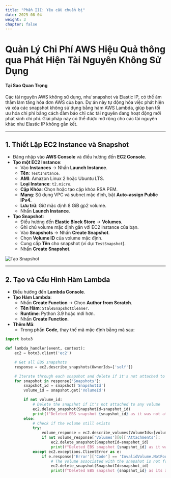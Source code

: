```yaml
---
title: "Phần III: Yêu cầu chuẩn bị"
date: 2025-08-04
weight: 3
chapter: false
---
```


# Quản Lý Chi Phí AWS Hiệu Quả thông qua Phát Hiện Tài Nguyên Không Sử Dụng

#### Tại Sao Quan Trọng

Các tài nguyên AWS không sử dụng, như snapshot và Elastic IP, có thể âm thầm làm tăng hóa đơn AWS của bạn. Dự án này tự động hóa việc phát hiện và xóa các snapshot không sử dụng bằng hàm AWS Lambda, giúp bạn tối ưu hóa chi phí bằng cách đảm bảo chỉ các tài nguyên đang hoạt động mới phát sinh chi phí. Giải pháp này có thể được mở rộng cho các tài nguyên khác như Elastic IP không gắn kết.

---

## 1. Thiết Lập EC2 Instance và Snapshot

* Đăng nhập vào **AWS Console** và điều hướng đến **EC2 Console**.
* **Tạo một EC2 Instance**:
  * Vào **Instances** → Nhấn **Launch Instance**.
  * **Tên**: `TestInstance`.
  * **AMI**: Amazon Linux 2 hoặc Ubuntu LTS.
  * **Loại Instance**: `t2.micro`.
  * **Cặp Khóa**: Chọn hoặc tạo cặp khóa RSA PEM.
  * **Mạng**: Sử dụng VPC và subnet mặc định, bật **Auto-assign Public IPv4**.
  * **Lưu trữ**: Giữ mặc định 8 GiB gp2 volume.
  * Nhấn **Launch Instance**.
* **Tạo Snapshot**:
  * Điều hướng đến **Elastic Block Store** → **Volumes**.
  * Ghi chú volume mặc định gắn với EC2 instance của bạn.
  * Vào **Snapshots** → Nhấn **Create Snapshot**.
  * Chọn **Volume ID** của volume mặc định.
  * Cung cấp **Tên** cho snapshot (ví dụ: `TestSnapshot`).
  * Nhấn **Create Snapshot**.

![Tạo Snapshot](../images/snapshot_creation.png?featherlight=false&width=90pc)

---

## 2. Tạo và Cấu Hình Hàm Lambda

* Điều hướng đến **Lambda Console**.
* **Tạo Hàm Lambda**:
  * Nhấn **Create Function** → Chọn **Author from Scratch**.
  * **Tên Hàm**: `StaleSnapshotCleaner`.
  * **Runtime**: Python 3.9 hoặc mới hơn.
  * Nhấn **Create Function**.
* **Thêm Mã**:
  * Trong phần **Code**, thay thế mã mặc định bằng mã sau:

```python
import boto3

def lambda_handler(event, context):
    ec2 = boto3.client('ec2')

    # Get all EBS snapshots
    response = ec2.describe_snapshots(OwnerIds=['self'])

    # Iterate through each snapshot and delete if it's not attached to any volume or the volume is not attached to a running instance
    for snapshot in response['Snapshots']:
        snapshot_id = snapshot['SnapshotId']
        volume_id = snapshot.get('VolumeId')

        if not volume_id:
            # Delete the snapshot if it's not attached to any volume
            ec2.delete_snapshot(SnapshotId=snapshot_id)
            print(f"Deleted EBS snapshot {snapshot_id} as it was not attached to any volume.")
        else:
            # Check if the volume still exists
            try:
                volume_response = ec2.describe_volumes(VolumeIds=[volume_id])
                if not volume_response['Volumes'][0]['Attachments']:
                    ec2.delete_snapshot(SnapshotId=snapshot_id)
                    print(f"Deleted EBS snapshot {snapshot_id} as it was taken from a volume not attached to any running instance.")
            except ec2.exceptions.ClientError as e:
                if e.response['Error']['Code'] == 'InvalidVolume.NotFound':
                    # The volume associated with the snapshot is not found (it might have been deleted)
                    ec2.delete_snapshot(SnapshotId=snapshot_id)
                    print(f"Deleted EBS snapshot {snapshot_id} as its associated volume was not found.")
